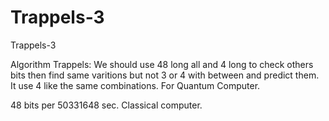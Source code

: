 # Trappels-3
Trappels-3

Algorithm Trappels:
We should use 48 long all and 4 long to check others bits then find same varitions but not 3 or 4 with between and predict them.
It use 4 like the same combinations. For Quantum Computer. 

48 bits per 50331648 sec. Classical computer.
